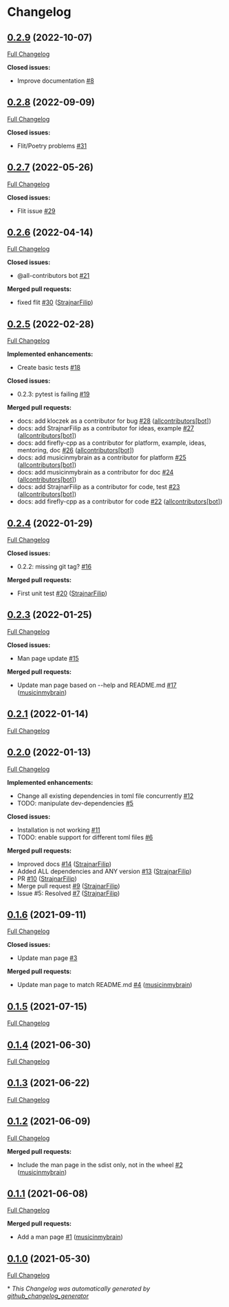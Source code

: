# Changelog

## [0.2.9](https://github.com/firefly-cpp/toml-adapt/tree/0.2.9) (2022-10-07)

[Full Changelog](https://github.com/firefly-cpp/toml-adapt/compare/0.2.8...0.2.9)

**Closed issues:**

- Improve documentation [\#8](https://github.com/firefly-cpp/toml-adapt/issues/8)

## [0.2.8](https://github.com/firefly-cpp/toml-adapt/tree/0.2.8) (2022-09-09)

[Full Changelog](https://github.com/firefly-cpp/toml-adapt/compare/0.2.7...0.2.8)

**Closed issues:**

- Flit/Poetry problems [\#31](https://github.com/firefly-cpp/toml-adapt/issues/31)

## [0.2.7](https://github.com/firefly-cpp/toml-adapt/tree/0.2.7) (2022-05-26)

[Full Changelog](https://github.com/firefly-cpp/toml-adapt/compare/0.2.6...0.2.7)

**Closed issues:**

- Flit issue [\#29](https://github.com/firefly-cpp/toml-adapt/issues/29)

## [0.2.6](https://github.com/firefly-cpp/toml-adapt/tree/0.2.6) (2022-04-14)

[Full Changelog](https://github.com/firefly-cpp/toml-adapt/compare/0.2.5...0.2.6)

**Closed issues:**

- @all-contributors bot [\#21](https://github.com/firefly-cpp/toml-adapt/issues/21)

**Merged pull requests:**

- fixed flit [\#30](https://github.com/firefly-cpp/toml-adapt/pull/30) ([StrajnarFilip](https://github.com/StrajnarFilip))

## [0.2.5](https://github.com/firefly-cpp/toml-adapt/tree/0.2.5) (2022-02-28)

[Full Changelog](https://github.com/firefly-cpp/toml-adapt/compare/0.2.4...0.2.5)

**Implemented enhancements:**

- Create basic tests [\#18](https://github.com/firefly-cpp/toml-adapt/issues/18)

**Closed issues:**

- 0.2.3: pytest is failing [\#19](https://github.com/firefly-cpp/toml-adapt/issues/19)

**Merged pull requests:**

- docs: add kloczek as a contributor for bug [\#28](https://github.com/firefly-cpp/toml-adapt/pull/28) ([allcontributors[bot]](https://github.com/apps/allcontributors))
- docs: add StrajnarFilip as a contributor for ideas, example [\#27](https://github.com/firefly-cpp/toml-adapt/pull/27) ([allcontributors[bot]](https://github.com/apps/allcontributors))
- docs: add firefly-cpp as a contributor for platform, example, ideas, mentoring, doc [\#26](https://github.com/firefly-cpp/toml-adapt/pull/26) ([allcontributors[bot]](https://github.com/apps/allcontributors))
- docs: add musicinmybrain as a contributor for platform [\#25](https://github.com/firefly-cpp/toml-adapt/pull/25) ([allcontributors[bot]](https://github.com/apps/allcontributors))
- docs: add musicinmybrain as a contributor for doc [\#24](https://github.com/firefly-cpp/toml-adapt/pull/24) ([allcontributors[bot]](https://github.com/apps/allcontributors))
- docs: add StrajnarFilip as a contributor for code, test [\#23](https://github.com/firefly-cpp/toml-adapt/pull/23) ([allcontributors[bot]](https://github.com/apps/allcontributors))
- docs: add firefly-cpp as a contributor for code [\#22](https://github.com/firefly-cpp/toml-adapt/pull/22) ([allcontributors[bot]](https://github.com/apps/allcontributors))

## [0.2.4](https://github.com/firefly-cpp/toml-adapt/tree/0.2.4) (2022-01-29)

[Full Changelog](https://github.com/firefly-cpp/toml-adapt/compare/0.2.3...0.2.4)

**Closed issues:**

- 0.2.2: missing git tag? [\#16](https://github.com/firefly-cpp/toml-adapt/issues/16)

**Merged pull requests:**

- First unit test [\#20](https://github.com/firefly-cpp/toml-adapt/pull/20) ([StrajnarFilip](https://github.com/StrajnarFilip))

## [0.2.3](https://github.com/firefly-cpp/toml-adapt/tree/0.2.3) (2022-01-25)

[Full Changelog](https://github.com/firefly-cpp/toml-adapt/compare/0.2.1...0.2.3)

**Closed issues:**

- Man page update [\#15](https://github.com/firefly-cpp/toml-adapt/issues/15)

**Merged pull requests:**

- Update man page based on --help and README.md [\#17](https://github.com/firefly-cpp/toml-adapt/pull/17) ([musicinmybrain](https://github.com/musicinmybrain))

## [0.2.1](https://github.com/firefly-cpp/toml-adapt/tree/0.2.1) (2022-01-14)

[Full Changelog](https://github.com/firefly-cpp/toml-adapt/compare/0.2.0...0.2.1)

## [0.2.0](https://github.com/firefly-cpp/toml-adapt/tree/0.2.0) (2022-01-13)

[Full Changelog](https://github.com/firefly-cpp/toml-adapt/compare/0.1.6...0.2.0)

**Implemented enhancements:**

- Change all existing dependencies in toml file concurrently [\#12](https://github.com/firefly-cpp/toml-adapt/issues/12)
- TODO: manipulate dev-dependencies [\#5](https://github.com/firefly-cpp/toml-adapt/issues/5)

**Closed issues:**

- Installation is not working [\#11](https://github.com/firefly-cpp/toml-adapt/issues/11)
- TODO: enable support for different toml files [\#6](https://github.com/firefly-cpp/toml-adapt/issues/6)

**Merged pull requests:**

- Improved docs [\#14](https://github.com/firefly-cpp/toml-adapt/pull/14) ([StrajnarFilip](https://github.com/StrajnarFilip))
- Added ALL dependencies and ANY version [\#13](https://github.com/firefly-cpp/toml-adapt/pull/13) ([StrajnarFilip](https://github.com/StrajnarFilip))
- PR [\#10](https://github.com/firefly-cpp/toml-adapt/pull/10) ([StrajnarFilip](https://github.com/StrajnarFilip))
- Merge pull request [\#9](https://github.com/firefly-cpp/toml-adapt/pull/9) ([StrajnarFilip](https://github.com/StrajnarFilip))
- Issue \#5: Resolved [\#7](https://github.com/firefly-cpp/toml-adapt/pull/7) ([StrajnarFilip](https://github.com/StrajnarFilip))

## [0.1.6](https://github.com/firefly-cpp/toml-adapt/tree/0.1.6) (2021-09-11)

[Full Changelog](https://github.com/firefly-cpp/toml-adapt/compare/0.1.5...0.1.6)

**Closed issues:**

- Update man page [\#3](https://github.com/firefly-cpp/toml-adapt/issues/3)

**Merged pull requests:**

- Update man page to match README.md [\#4](https://github.com/firefly-cpp/toml-adapt/pull/4) ([musicinmybrain](https://github.com/musicinmybrain))

## [0.1.5](https://github.com/firefly-cpp/toml-adapt/tree/0.1.5) (2021-07-15)

[Full Changelog](https://github.com/firefly-cpp/toml-adapt/compare/0.1.4...0.1.5)

## [0.1.4](https://github.com/firefly-cpp/toml-adapt/tree/0.1.4) (2021-06-30)

[Full Changelog](https://github.com/firefly-cpp/toml-adapt/compare/0.1.3...0.1.4)

## [0.1.3](https://github.com/firefly-cpp/toml-adapt/tree/0.1.3) (2021-06-22)

[Full Changelog](https://github.com/firefly-cpp/toml-adapt/compare/0.1.2...0.1.3)

## [0.1.2](https://github.com/firefly-cpp/toml-adapt/tree/0.1.2) (2021-06-09)

[Full Changelog](https://github.com/firefly-cpp/toml-adapt/compare/0.1.1...0.1.2)

**Merged pull requests:**

- Include the man page in the sdist only, not in the wheel [\#2](https://github.com/firefly-cpp/toml-adapt/pull/2) ([musicinmybrain](https://github.com/musicinmybrain))

## [0.1.1](https://github.com/firefly-cpp/toml-adapt/tree/0.1.1) (2021-06-08)

[Full Changelog](https://github.com/firefly-cpp/toml-adapt/compare/0.1.0...0.1.1)

**Merged pull requests:**

- Add a man page [\#1](https://github.com/firefly-cpp/toml-adapt/pull/1) ([musicinmybrain](https://github.com/musicinmybrain))

## [0.1.0](https://github.com/firefly-cpp/toml-adapt/tree/0.1.0) (2021-05-30)

[Full Changelog](https://github.com/firefly-cpp/toml-adapt/compare/f106eef455072906967d02b91794be47257ed5fc...0.1.0)



\* *This Changelog was automatically generated by [github_changelog_generator](https://github.com/github-changelog-generator/github-changelog-generator)*
